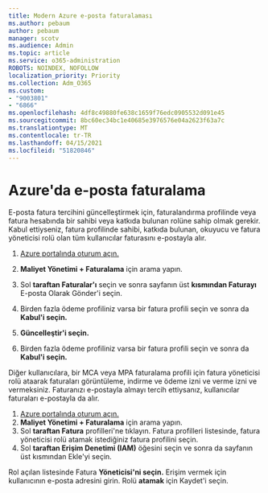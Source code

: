 ```yaml
---
title: Modern Azure e-posta faturalaması
ms.author: pebaum
author: pebaum
manager: scotv
ms.audience: Admin
ms.topic: article
ms.service: o365-administration
ROBOTS: NOINDEX, NOFOLLOW
localization_priority: Priority
ms.collection: Adm_O365
ms.custom:
- "9003801"
- "6866"
ms.openlocfilehash: 4df8c49880fe638c1659f76edc0905532d091e45
ms.sourcegitcommit: 8bc60ec34bc1e40685e3976576e04a2623f63a7c
ms.translationtype: MT
ms.contentlocale: tr-TR
ms.lasthandoff: 04/15/2021
ms.locfileid: "51820846"
---
```

# <a name="email-invoicing-in-azure"></a>Azure'da e-posta faturalama

E-posta fatura tercihini güncelleştirmek için, faturalandırma profilinde veya fatura hesabında bir sahibi veya katkıda bulunan rolüne sahip olmak gerekir. Kabul ettiyseniz, fatura profilinde sahibi, katkıda bulunan, okuyucu ve fatura yöneticisi rolü olan tüm kullanıcılar faturasını e-postayla alır.

1. [Azure portalında oturum açın.](https://portal.azure.com/)
2. **Maliyet Yönetimi + Faturalama** için arama yapın.
3. Sol **taraftan Faturalar'ı** seçin ve sonra sayfanın üst **kısmından Faturayı** E-posta Olarak Gönder'i seçin.
4. Birden fazla ödeme profiliniz varsa bir fatura profili seçin ve sonra da **Kabul'i seçin.**

5. **Güncelleştir'i seçin.**
6. Birden fazla ödeme profiliniz varsa bir fatura profili seçin ve sonra da **Kabul'i seçin.**

Diğer kullanıcılara, bir MCA veya MPA faturalama profili için fatura yöneticisi rolü ataarak faturaları görüntüleme, indirme ve ödeme izni ve verme izni ve vermeksiniz. Faturanızı e-postayla almayı tercih ettiysanız, kullanıcılar faturaları e-postayla da alır.

1. [Azure portalında oturum açın.](https://portal.azure.com/)
2. **Maliyet Yönetimi + Faturalama** için arama yapın.
3. Sol **taraftan Fatura** profilleri'ne tıklayın. Fatura profilleri listesinde, fatura yöneticisi rolü atamak istediğiniz fatura profilini seçin.
4. Sol **taraftan Erişim Denetimi (IAM)** öğesini seçin ve sonra da sayfanın üst kısmından Ekle'yi seçin. 

Rol açılan listesinde Fatura **Yöneticisi'ni seçin.** Erişim vermek için kullanıcının e-posta adresini girin. Rolü **atamak** için Kaydet'i seçin.

